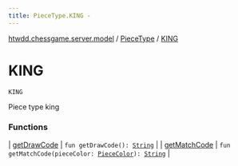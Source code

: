 ```yaml
---
title: PieceType.KING - 
---
```


[htwdd.chessgame.server.model](../../index.html) / [PieceType](../index.html) / [KING](./index.html)

# KING

`KING`

Piece type king

### Functions

| [getDrawCode](get-draw-code.html) | `fun getDrawCode(): `[`String`](https://kotlinlang.org/api/latest/jvm/stdlib/kotlin/-string/index.html) |
| [getMatchCode](get-match-code.html) | `fun getMatchCode(pieceColor: `[`PieceColor`](../../-piece-color/index.html)`): `[`String`](https://kotlinlang.org/api/latest/jvm/stdlib/kotlin/-string/index.html) |

